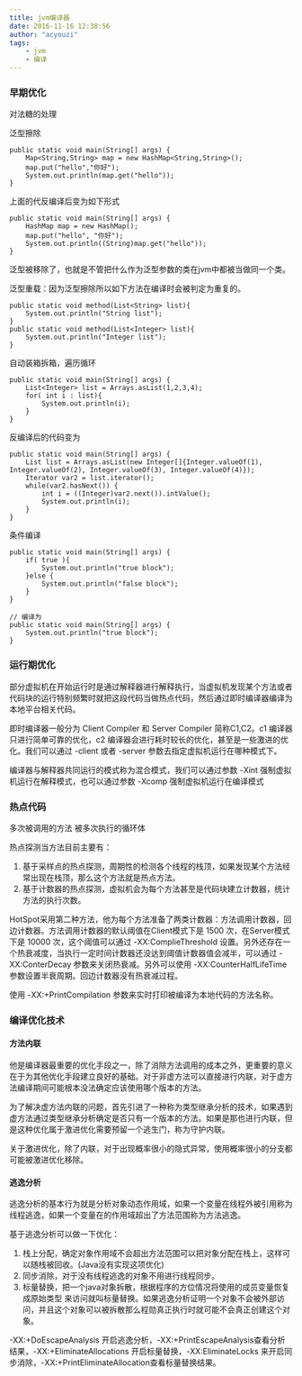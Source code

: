 ```yaml
---
title: jvm编译器
date: 2016-11-16 12:38:56
author: "acyouzi"
tags:
	- jvm
	- 编译
---
```


### 早期优化
对法糖的处理

泛型擦除

    public static void main(String[] args) {
        Map<String,String> map = new HashMap<String,String>();
        map.put("hello","你好");
        System.out.println(map.get("hello"));
    }

上面的代反编译后变为如下形式

    public static void main(String[] args) {
        HashMap map = new HashMap();
        map.put("hello", "你好");
        System.out.println((String)map.get("hello"));
    }

泛型被移除了，也就是不管把什么作为泛型参数的类在jvm中都被当做同一个类。

泛型重载：因为泛型擦除所以如下方法在编译时会被判定为重复的。

    public static void method(List<String> list){
        System.out.println("String list");
    }
    public static void method(List<Integer> list){
        System.out.println("Integer list");
    }

自动装箱拆箱，遍历循环

    public static void main(String[] args) {
        List<Integer> list = Arrays.asList(1,2,3,4);
        for( int i : list){
            System.out.println(i);
        }
    }

反编译后的代码变为
    
    public static void main(String[] args) {
        List list = Arrays.asList(new Integer[]{Integer.valueOf(1), Integer.valueOf(2), Integer.valueOf(3), Integer.valueOf(4)});
        Iterator var2 = list.iterator();
        while(var2.hasNext()) {
            int i = ((Integer)var2.next()).intValue();
            System.out.println(i);
        }
    }

条件编译

    public static void main(String[] args) {
        if( true ){
            System.out.println("true block");
        }else {
            System.out.println("false block");
        }
    }

    // 编译为
    public static void main(String[] args) {
        System.out.println("true block");
    }

### 运行期优化
部分虚拟机在开始运行时是通过解释器进行解释执行，当虚拟机发现某个方法或者代码块的运行特别频繁时就把这段代码当做热点代码，然后通过即时编译器编译为本地平台相关代码。

即时编译器一般分为 Client Compiler 和 Server Compiler 简称C1,C2。c1 编译器只进行简单可靠的优化，c2 编译器会进行耗时较长的优化，甚至是一些激进的优化。我们可以通过 -client 或者 -server 参数去指定虚拟机运行在哪种模式下。

编译器与解释器共同运行的模式称为混合模式，我们可以通过参数 -Xint 强制虚拟机运行在解释模式，也可以通过参数 -Xcomp 强制虚拟机运行在编译模式

### 热点代码
多次被调用的方法
被多次执行的循环体

热点探测当方法目前主要有：

1. 基于采样点的热点探测，周期性的检测各个线程的栈顶，如果发现某个方法经常出现在栈顶，那么这个方法就是热点方法。
2. 基于计数器的热点探测，虚拟机会为每个方法甚至是代码块建立计数器，统计方法的执行次数。

HotSpot采用第二种方法，他为每个方法准备了两类计数器：方法调用计数器，回边计数器。方法调用计数器的默认阈值在Client模式下是 1500 次，在Server模式下是 10000 次，这个阈值可以通过 -XX:ComplieThreshold 设置。另外还存在一个热衰减度，当执行一定时间计数器还没达到阈值计数器值会减半，可以通过 -XX:ConterDecay 参数来关闭热衰减。另外可以使用 -XX:CounterHalfLifeTime参数设置半衰周期。回边计数器没有热衰减过程。

使用 -XX:+PrintCompilation 参数来实时打印被编译为本地代码的方法名称。

### 编译优化技术

#### 方法内联
他是编译器最重要的优化手段之一，除了消除方法调用的成本之外，更重要的意义在于为其他优化手段建立良好的基础。对于非虚方法可以直接进行内联，对于虚方法编译期间可能根本没法确定应该使用哪个版本的方法。

为了解决虚方法内联的问题，首先引进了一种称为类型继承分析的技术，如果遇到虚方法通过类型继承分析确定是否只有一个版本的方法。如果是那也进行内联，但是这种优化属于激进优化需要预留一个逃生门，称为守护内联。

关于激进优化，除了内联，对于出现概率很小的隐式异常，使用概率很小的分支都可能被激进优化移除。

#### 逃逸分析
逃逸分析的基本行为就是分析对象动态作用域，如果一个变量在线程外被引用称为线程逃逸，如果一个变量在的作用域超出了方法范围称为方法逃逸。

基于逃逸分析可以做一下优化：

1. 栈上分配，确定对象作用域不会超出方法范围可以把对象分配在栈上，这样可以随栈被回收。(Java没有实现这项优化)
2. 同步消除，对于没有线程逃逸的对象不用进行线程同步。
3. 标量替换，把一个java对象拆散，根据程序的方位情况将使用的成员变量恢复成原始类型 来访问就叫标量替换。如果逃逸分析证明一个对象不会被外部访问，并且这个对象可以被拆散那么程勋真正执行时就可能不会真正创建这个对象。

-XX:+DoEscapeAnalysis 开启逃逸分析，-XX:+PrintEscapeAnalysis查看分析结果，-XX:+EliminateAllocations 开启标量替换，-XX:EliminateLocks 来开启同步消除，-XX:+PrintEliminateAllocation查看标量替换结果。